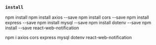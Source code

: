 ### `install`
npm install
npm install axios --save
npm install cors --save
npm install express --save
npm install mysql --save
npm install dotenv --save
npm install --save react-web-notification

npm i axios cors express mysql dotenv react-web-notification